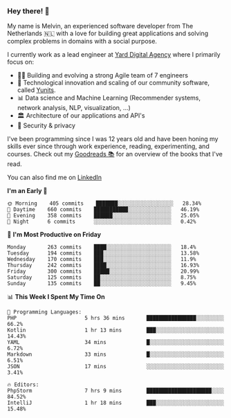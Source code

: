 ### Hey there! 👋

My name is Melvin, an experienced software developer from The Netherlands 🇳🇱 with a love for building great applications and solving complex problems in domains with a social purpose. 

I currently work as a lead engineer at [Yard Digital Agency](https://github.com/yardinternet) where I primarily focus on:

* 👏🏼 Building and evolving a strong Agile team of 7 engineers
* 🚀 Technological innovation and scaling of our community software, called [Yunits](https://www.yunits.com/).
* 📊 Data science and Machine Learning (Recommender systems, network analysis, NLP, visualization, ...)
* 🏛 Architecture of our applications and API's
* 🔐 Security & privacy

I've been programming since I was 12 years old and have been honing my skills ever since through work experience, reading, experimenting, and courses.
Check out my [Goodreads 📚](https://goodreads.com/melvinkoopmans) for an overview of the books that I've read. 

You can also find me on [LinkedIn](https://www.linkedin.com/in/melvinkoopmans)

<!--START_SECTION:waka-->
**I'm an Early 🐤** 

```text
🌞 Morning    405 commits    ███████░░░░░░░░░░░░░░░░░░   28.34% 
🌆 Daytime    660 commits    ███████████░░░░░░░░░░░░░░   46.19% 
🌃 Evening    358 commits    ██████░░░░░░░░░░░░░░░░░░░   25.05% 
🌙 Night      6 commits      ░░░░░░░░░░░░░░░░░░░░░░░░░   0.42%

```
📅 **I'm Most Productive on Friday** 

```text
Monday       263 commits    ████░░░░░░░░░░░░░░░░░░░░░   18.4% 
Tuesday      194 commits    ███░░░░░░░░░░░░░░░░░░░░░░   13.58% 
Wednesday    170 commits    ███░░░░░░░░░░░░░░░░░░░░░░   11.9% 
Thursday     242 commits    ████░░░░░░░░░░░░░░░░░░░░░   16.93% 
Friday       300 commits    █████░░░░░░░░░░░░░░░░░░░░   20.99% 
Saturday     125 commits    ██░░░░░░░░░░░░░░░░░░░░░░░   8.75% 
Sunday       135 commits    ██░░░░░░░░░░░░░░░░░░░░░░░   9.45%

```


📊 **This Week I Spent My Time On** 

```text
💬 Programming Languages: 
PHP                      5 hrs 36 mins       ████████████████░░░░░░░░░   66.2% 
Kotlin                   1 hr 13 mins        ███░░░░░░░░░░░░░░░░░░░░░░   14.43% 
YAML                     34 mins             █░░░░░░░░░░░░░░░░░░░░░░░░   6.72% 
Markdown                 33 mins             █░░░░░░░░░░░░░░░░░░░░░░░░   6.51% 
JSON                     17 mins             ░░░░░░░░░░░░░░░░░░░░░░░░░   3.41%

🔥 Editors: 
PhpStorm                 7 hrs 9 mins        █████████████████████░░░░   84.52% 
IntelliJ                 1 hr 18 mins        ███░░░░░░░░░░░░░░░░░░░░░░   15.48%

```


<!--END_SECTION:waka-->
